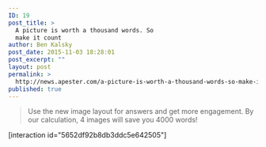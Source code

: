 ```yaml
---
ID: 19
post_title: >
  A picture is worth a thousand words. So
  make it count
author: Ben Kalsky
post_date: 2015-11-03 18:28:01
post_excerpt: ""
layout: post
permalink: >
  http://news.apester.com/a-picture-is-worth-a-thousand-words-so-make-it-count/
published: true
---
```

<blockquote>Use the new image layout for answers and get more engagement.
By our calculation, 4 images will save you 4000 words!</blockquote>

[interaction id="5652df92b8db3ddc5e642505"]